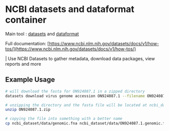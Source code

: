 # NCBI datasets and dataformat container

Main tool : [datasets](https://www.ncbi.nlm.nih.gov/datasets/docs/v1/download-and-install/#use-the-datasets-tool-to-download-biological-data) and [dataformat](https://www.ncbi.nlm.nih.gov/datasets/docs/v1/download-and-install/#use-the-dataformat-tool-to-convert-data-reports-to-other-formats)

Full documentation: [https://www.ncbi.nlm.nih.gov/datasets/docs/v1/how-tos/](https://www.ncbi.nlm.nih.gov/datasets/docs/v1/how-tos/)

| Use NCBI Datasets to gather metadata, download data packages, view reports and more

## Example Usage

```bash
# will download the fasta for ON924087.1 in a zipped directory
datasets download virus genome accession ON924087.1 --filename ON924087.1.zip

# unzipping the directory and the fasta file will be located at ncbi_dataset/data/genomic.fna
unzip ON924087.1.zip 

# copying the file into something with a better name
cp ncbi_dataset/data/genomic.fna ncbi_dataset/data/ON924087.1.genomic.fna
```
